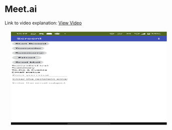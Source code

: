 # Meet.ai

Link to video explanation: [View Video](https://drive.google.com/file/d/1aigXxl-pWldNKxqU8T0iO4YOIXUyC9XA/view?usp=sharing)

<div style="margin: 20px; height: 300px; width: 500px;">
    <img src="./images/Frontend.jpg" alt="image info" style="height: 100%; width: 100%;">
</div>
